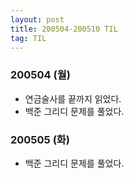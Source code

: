 ```yaml
---
layout: post
title: 200504-200510 TIL
tag: TIL
---
```


### 200504 (월)
- 연금술사를 끝까지 읽었다.
- 백준 그리디 문제를 풀었다.

### 200505 (화)
- 백준 그리디 문제를 풀었다.
